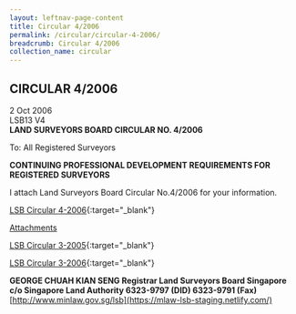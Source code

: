 ```yaml
---
layout: leftnav-page-content
title: Circular 4/2006
permalink: /circular/circular-4-2006/
breadcrumb: Circular 4/2006
collection_name: circular
---
```


CIRCULAR 4/2006
---

2 Oct 2006<br>
LSB13 V4<br>
**LAND SURVEYORS BOARD CIRCULAR NO. 4/2006**

To: All Registered Surveyors

**CONTINUING PROFESSIONAL DEVELOPMENT REQUIREMENTS FOR REGISTERED SURVEYORS**

I attach Land Surveyors Board Circular No.4/2006 for your information.

[LSB Circular 4-2006](/files/linkclick3e5c.pdf){:target="_blank"}

<u>Attachments</u><br>

[LSB Circular 3-2005](/files/linkclick0206.pdf){:target="_blank"}

[LSB Circular 3-2006](/files/linkclicka4e0.pdf){:target="_blank"}

**GEORGE CHUAH KIAN SENG Registrar Land Surveyors Board Singapore**<br>
**c/o Singapore Land Authority 6323-9797 (DID) 6323-9791 (Fax)**<br>
[http://www.minlaw.gov.sg/lsb](https://mlaw-lsb-staging.netlify.com/)
